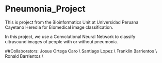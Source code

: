 # Pneumonia_Project
This is project from the Bioinformatics Unit at Universidad Peruana Cayetano Heredia for Biomedical image classification.

In this project, we use a Convolutional Neural Network to classify ultrasound images of people with or without pneumonia.

##Collaborators:
  Josue Ortega Caro \\
  Santiago Lopez \\
  Franklin Barrientos \\ 
  Ronald Barrientos \\
